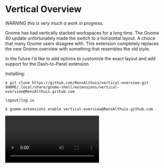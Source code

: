 # Vertical Overview
*WARNING this is very much a work in progress.*

Gnome has had vertically stacked workspaces for a long time. The Gnome 40 update unfortunately made the switch to a horizontal layout.
A choice that many Gnome users disagree with. This extension completely replaces the new Gnome overview with something that resembles the old style.

In the future I'd like to add options to customize the exact layout and add support for the Dash-to-Panel extension.

Installing:
```
$ git clone https://github.com/RensAlthuis/vertical-overview.git $HOME/.local/share/gnome-shell/extensions/vertical-overview@RensAlthuis.github.com

logout/log in

$ gnome-extensions enable vertical-overview@RensAlthuis.github.com
```


![Example video](https://user-images.githubusercontent.com/12956267/112723092-2c915180-8f0d-11eb-802a-9a624a21791a.mp4)

